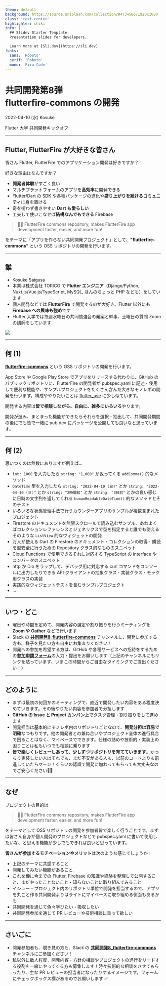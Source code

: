 ```yaml
---
theme: default
background: https://source.unsplash.com/collection/94734566/1920x1080
class: 'text-center'
highlighter: shiki
info: |
  ## Slidev Starter Template
  Presentation slides for developers.

  Learn more at [Sli.dev](https://sli.dev)
fonts:
  sans: 'Roboto'
  serif: 'Roboto'
  mono: 'Fira Code'
---
```


# 共同開発第8弾<br>flutterfire-commons の開発

2022-04-10 (水) Kosuke

Flutter 大学 共同開発キックオフ

---

## Flutter, FlutterFire が大好きな皆さん

皆さん Flutter, FlutterFire でのアプリケーション開発は好きですか？

好きな理由はなんですか？

- **開発者体験**がすごく良い
- マルチプラットフォームのアプリを**高効率**に開発できる
- Flutter/Dart の SDK や各種パッケージの進化や**盛り上がりを続けるコミュニティ**に身を置ける
- 奇を衒わず書きやすい **Dart も愛らしい**
- 工夫して使いこなせば**結構なんでもできる** Firebase

> 💙🔥 FlutterFire commons repository, makes FlutterFire app development faster, easier, and more fun!

をテーマに「アプリを作らない共同開発プロジェクト」として、**"flutterfire-commons"** という OSS リポジトリの開発を行います。

---

## 誰

- Kosuke Saigusa
- 本業は株式会社 TORICO で **Flutter エンジニア**（Django/Python, Nuxt.js/Vue.js/TypeScript, MySQL, ほんのちょっと PHP なども）をしています
- 個人開発などでは **FlutterFire** で開発するのが大好き、Flutter 以外にも **Firebase への興味も強め**です
- Flutter 大学では毎週水曜日の共同勉強会の発案と幹事、土曜日の質問 Zoom の講師をしています

<img src="/profile-resized.jpg" class="h-48 rounded-xl" />

---

## 何 (1)

[**flutterfire-commons**](https://github.com/KosukeSaigusa/flutterfire-commons) という OSS リポジトリの開発を行います。

App Store や Google Play Store でアプリをリリースする代わりに、GitHub のパブリックリポジトリに、FlutterFire の開発者が pubspec.yaml に記述・使用して便利な機能や、サンプルプロジェクトをたくさん含んだ大きなモノレポの開発を行います。構成ややりたいことは [flutter_use](https://pub.dev/packages/flutter_use) に少し似ています。

開発する内容は**皆で相談しながら、自由に、雑多にいろいろ**やります。

開発が進み、まとまった機能ができたらそれらを選択・抽出して、共同開発期間の後にでも皆で一緒に pub.dev にパッケージを公開しても良いなと思っています。

---

## 何 (2)

思いつくのは無数にありますが例えば...

- `int: 1000` を入力したら `string: "1,000"` が返ってくる `addComma()` 的なメソッド
- `DateTime` 型を入力したら `string: "2022-04-10 (日)"` とか `string: "2022-04-10 (日)"` とか `string: "2時間前"` とか `string: "3日前"` とかの良い感じに日時の文字列を返してくれる `humanReadableDateTime()` 的なメソッドとそのテスト
- いろいろな状態管理手法で行うカウンターアプリのサンプルが複数含まれたプロジェクト
- Firestore のドキュメントを無限スクロールで読み込むサンプル、あわよくばコレクションレファレンスとジェネリクスで型を指定すると誰でも使えるそのような `ListView` 的なウィジェットの開発
- 万人が使える Dart の Firestore のドキュメント・コレクションの取得・購読を型安全に行うための Repository クラス的なもののスニペット
- Cloud Functions で使用できるそれに対応する TypeScript の interface やコンバータのスニペット
- http か Dio をラップして、デバッグ用に対応する curl コマンドをコンソールに出力したりできる API クライアントの抽象クラス・実装クラス・モック用クラスの実装
- 実践的なウィジェットテストを含むサンプルプロジェクト
- ...

---

## いつ・どこ

- 曜日や時間を定めて、開発内容の選定や割り振りを行うミーティングを **Zoom や Gather** などで行います
- Slack の [**共同開発8_flutterfire-commons**](https://flutteruniv.slack.com/archives/C03B89SMV6U) チャンネルに、開発に参加する方も、様子を見たい方も自由にお集まりください！
- 開発への参加を希望する方は、GitHub や各種サービスへの招待をするための[**参加申請フォーム**](forms.gle/pyn8LWQmnjZ9Jmc67)の入力・提出をお願いします（上記のチャンネルにもリンクを貼っています、いまこの時間からご自由なタイミングでご提出ください！）

---

## どのように

- まずは最初の何回かのミーティングで、直近で開発したい内容をある程度決めていきます。その後やりたい内容を参加者で分担します
- **GitHub の Issue と Project カンバン**上でタスク管理・割り振りをして進めます
- 開発担当は基本的にモノレポ内のリポジトリごとなので、**開発分担は容易で明確**なつもりです。他の開発者との兼ね合いやプロジェクト全体の進行具合で困ることはなく、マイペースでできます。仕様の詰めや技術的・実装上の困りごとは私もいつでも相談に乗ります
- **皆で楽しくレビューしあって、少しずつリポジトリを育てていきます**。かっちり実装したい人はそれでも、まだ不安がある人も、以前のコードよりも前進していたらマージ！くらいの認識で開発に加わってもらっても大丈夫なのでご安心ください🙆‍♂️

---

## なぜ

プロジェクトの目的は

> 💙🔥 FlutterFire commons repository, makes FlutterFire app development faster, easier, and more fun!

をテーマとして OSS リポジトリの開発を参加者皆で楽しく行うことです。まずは皆さん自身が個人開発のプロジェクトなどで pubspec.yaml に書いて使用したいな、と思える機能が少しでもできれば良いと思っています。

**皆さんが参加するモチベーションやメリット**は次のような感じでしょうか！

- 上記のテーマに共感すること
- 開発してみたい機能があること
- これを機に今までの Flutter, Firebase の知識や経験を整理して公開すること、まだやったことないこと・知らないことに取り組んでみること
- イシュー・プロジェクト内のリポジトリ単位で開発を担当するので、アプリを丸ごと作る共同開発よりはライトにマイペースに取り組める側面もあるかも
- 共同開発を通じて色々学びたい・吸収したい
- 共同開発参加を通じて PR レビューや技術相談に乗って欲しい

---

## さいごに

- 開発参加者も、覗き見の方も、Slack の [**共同開発8_flutterfire-commons**](https://flutteruniv.slack.com/archives/C03B89SMV6U) チャンネルにご参加ください！
- 私以外に数人程度、開発内容・方針の相談やプロジェクトの進行をリードする役割を一緒にやってくる方も募集します！時々技術的な相談をさせてもらったり、主な PR レビューの担当者になったりするイメージです。フォームにチェックボックス欄があるのでお願いします ✅
